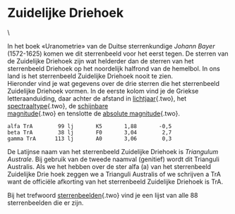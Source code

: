 # Zuidelijke Driehoek

\

In het boek «Uranometrie» van de Duitse sterrenkundige *Johann Bayer*
(1572-1625) komen we dit sterrenbeeld voor het eerst tegen. De sterren
van de Zuidelijke Driehoek zijn wat helderder dan de sterren van het
sterrenbeeld Driehoek op het noordelijk halfrond van de hemelbol. In ons
land is het sterrenbeeld Zuidelijke Driehoek nooit te zien.\
Hieronder vind je wat gegevens over de drie sterren die het sterrenbeeld
Zuidelijke Driehoek vormen. In de eerste kolom vind je de Griekse
letteraanduiding, daar achter de afstand in
[lichtjaar](lichtjaa.html){.two}, het
[spectraaltype](spectraa.html){.two}, de [schijnbare\
magnitude](schijnba.html){.two} en tenslotte de [absolute
magnitude](absolute.html){.two}.

     
    alfa TrA        99 lj       K5       1,88       -0,5 
    beta TrA        38 lj       F0       3,04        2,7 
    gamma TrA      113 lj       A0       3,06        0,3 

De Latijnse naam van het sterrenbeeld Zuidelijke Driehoek is *Triangulum
Australe*. Bij gebruik van de tweede naamval (genitief) wordt dit
Trianguli Australis. Als we het hebben over de ster alfa (a) van het
sterrenbeeld Zuidelijke Drie hoek zeggen we a Trianguli Australis of we
schrijven a TrA want de officiële afkorting van het sterrenbeeld
Zuidelijke Driehoek is TrA.

Bij het trefwoord [sterrenbeelden](sterrenb.html){.two} vind je een
lijst van alle 88 sterrenbeelden die er zijn.
